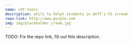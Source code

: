 ```yaml
---
name: cdf-tools
description: utils to helpt students in UofT's CS stream
repo-link: http://www.purple.com
img: img/placeholder_cream.jpg
---
```


TODO: Fix the repo link, fill out this description.

